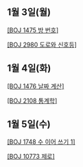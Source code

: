 ## 1월 3일(월)

[[BOJ 1475 방 번호]](https://www.acmicpc.net/problem/1475)   

[[BOJ 2980 도로와 신호등]](https://www.acmicpc.net/problem/2980)   

## 1월 4일(화)

[[BOJ 1476 날짜 계산]](https://www.acmicpc.net/problem/1476)   

[[BOJ 2108 통계학]](https://www.acmicpc.net/problem/2108)   

## 1월 5일(수)

[[BOJ 1748 수 이어 쓰기 1]](https://www.acmicpc.net/problem/1748)   

[[BOJ 10773 제로]](https://www.acmicpc.net/problem/10773)   
